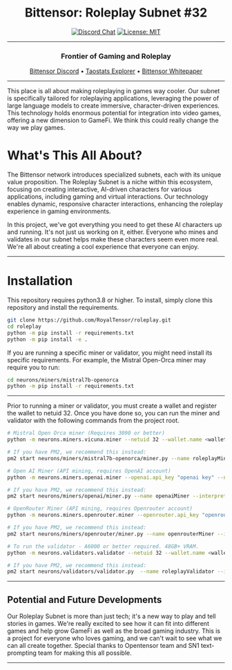 
<div align="center">

# **Bittensor: Roleplay Subnet #32** <!-- omit in toc -->
[![Discord Chat](https://img.shields.io/discord/308323056592486420.svg)](https://discord.gg/bittensor)
[![License: MIT](https://img.shields.io/badge/License-MIT-yellow.svg)](https://opensource.org/licenses/MIT) 

---

### Frontier of Gaming and Roleplay <!-- omit in toc -->

[Bittensor Discord](https://discord.gg/bittensor) • [Taostats Explorer](https://taostats.io/) • [Bittensor Whitepaper](https://bittensor.com/whitepaper)

</div>

---

This place is all about making roleplaying in games way cooler. Our subnet is specifically tailored for roleplaying applications, leveraging the power of large language models to create immersive, character-driven experiences. This technology holds enormous potential for integration into video games, offering a new dimension to GameFi. We think this could really change the way we play games.
# What's This All About?
The Bittensor network introduces specialized subnets, each with its unique value proposition. The Roleplay Subnet is a niche within this ecosystem, focusing on creating interactive, AI-driven characters for various applications, including gaming and virtual interactions. Our technology enables dynamic, responsive character interactions, enhancing the roleplay experience in gaming environments.


In this project, we've got everything you need to get these AI characters up and running. It's not just us working on it, either. Everyone who mines and validates in our subnet helps make these characters seem even more real. We're all about creating a cool experience that everyone can enjoy.</div>

---

# Installation
This repository requires python3.8 or higher. To install, simply clone this repository and install the requirements.
```bash
git clone https://github.com/RoyalTensor/roleplay.git
cd roleplay
python -m pip install -r requirements.txt
python -m pip install -e .
```

If you are running a specific miner or validator, you might need install its specific requirements. For example, the Mistral Open-Orca miner may require you to run:

```bash
cd neurons/miners/mistral7b-openorca
python -m pip install -r requirements.txt
```

---

Prior to running a miner or validator, you must create a wallet and register the wallet to netuid 32. Once you have done so, you can run the miner and validator with the following commands from the project root.
``` bash
# Mistral Open Orca miner (Requires 3090 or better)
python -m neurons.miners.vicuna.miner --netuid 32 --wallet.name <wallet name>  --wallet.hotkey <wallet hotkey> --logging.debug --logging.trace --axon.port <open port>

# If you have PM2, we recommend this instead:
pm2 start neurons/miners/mistral7b-openorca/miner.py --name roleplayMiner --interpreter python3 --max-restarts 100 -- --netuid 32 --wallet.name <wallet name>  --wallet.hotkey <wallet hotkey> --logging.debug --logging.trace --axon.port <open port>
```

``` bash
# Open AI Miner (API mining, requires OpenAI account)
python -m neurons.miners.openai.miner --openai.api_key "openai key" --netuid 32 --wallet.name <miner wallet>  --wallet.hotkey <miner hotkey> --logging.debug --logging.trace --axon.port <open port>

# If you have PM2, we recommend this instead:
pm2 start neurons/miners/openai/miner.py --name openaiMiner --interpreter python3 --max-restarts 100 -- --netuid 32  --wallet.name <miner wallet>  --wallet.hotkey <miner hotkey> --logging.debug --logging.trace --axon.port <an open port> --openai.api_key "sk-your API key"
```

``` bash
# OpenRouter Miner (API mining, requires Openrouter account)
python -m neurons.miners.openrouter.miner --openrouter.api_key "openrouter key" --netuid 32 --wallet.name <wallet name>  --wallet.hotkey <hotkey name> --logging.debug --logging.trace --axon.port <open port>

# If you have PM2, we recommend this instead:
pm2 start neurons/miners/openrouter/miner.py --name openrouterMiner --interpreter python3 --max-restarts 100 -- --netuid 32  --wallet.name <wallet name>  --wallet.hotkey <hotkey name> --logging.debug --logging.trace --axon.port <open port> --openrouter.api_key "openrouter key"
```

``` bash
# To run the validator - A6000 or better required. 48GB+ VRAM.
python -m neurons.validators.validator --netuid 32 --wallet.name <wallet name>  --wallet.hotkey <wallet hotkey> --logging.debug --logging.trace --axon.port <open port>

# If you have PM2, we recommend this instead:
pm2 start neurons/validators/validator.py  --name roleplayValidator --interpreter python3 --max-restarts 100 -- --netuid 32 --wallet.name <wallet name>  --wallet.hotkey <wallet hotkey> --logging.debug --logging.trace --axon.port <open port>
```


---

## Potential and Future Developments

Our Roleplay Subnet is more than just tech; it's a new way to play and tell stories in games. We're really excited to see how it can fit into different games and help grow GameFi as well as the broad gaming industry. This is a project for everyone who loves gaming, and we can't wait to see what we can all create together. Special thanks to Opentensor team and SN1 text-prompting team for making this all possible.


---

